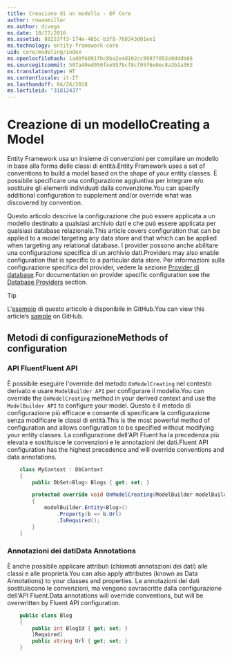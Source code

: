 ```yaml
---
title: Creazione di un modello - EF Core
author: rowanmiller
ms.author: divega
ms.date: 10/27/2016
ms.assetid: 88253ff3-174e-485c-b3f8-768243d01ee1
ms.technology: entity-framework-core
uid: core/modeling/index
ms.openlocfilehash: 1ad0f6891fbc8ba2e4d102cc9997f053a9dddb66
ms.sourcegitcommit: 507a40ed050fee957bcf8cf05f6e0ec8a3b1a363
ms.translationtype: HT
ms.contentlocale: it-IT
ms.lasthandoff: 04/26/2018
ms.locfileid: "31812437"
---
```

# <a name="creating-a-model"></a><span data-ttu-id="fdc9c-102">Creazione di un modello</span><span class="sxs-lookup"><span data-stu-id="fdc9c-102">Creating a Model</span></span>

<span data-ttu-id="fdc9c-103">Entity Framework usa un insieme di convenzioni per compilare un modello in base alla forma delle classi di entità.</span><span class="sxs-lookup"><span data-stu-id="fdc9c-103">Entity Framework uses a set of conventions to build a model based on the shape of your entity classes.</span></span> <span data-ttu-id="fdc9c-104">È possibile specificare una configurazione aggiuntiva per integrare e/o sostituire gli elementi individuati dalla convenzione.</span><span class="sxs-lookup"><span data-stu-id="fdc9c-104">You can specify additional configuration to supplement and/or override what was discovered by convention.</span></span>

<span data-ttu-id="fdc9c-105">Questo articolo descrive la configurazione che può essere applicata a un modello destinato a qualsiasi archivio dati e che può essere applicata per qualsiasi database relazionale.</span><span class="sxs-lookup"><span data-stu-id="fdc9c-105">This article covers configuration that can be applied to a model targeting any data store and that which can be applied when targeting any relational database.</span></span> <span data-ttu-id="fdc9c-106">I provider possono anche abilitare una configurazione specifica di un archivio dati.</span><span class="sxs-lookup"><span data-stu-id="fdc9c-106">Providers may also enable configuration that is specific to a particular data store.</span></span> <span data-ttu-id="fdc9c-107">Per informazioni sulla configurazione specifica del provider, vedere la sezione [Provider di database](../providers/index.md).</span><span class="sxs-lookup"><span data-stu-id="fdc9c-107">For documentation on provider specific configuration see the [Database Providers](../providers/index.md) section.</span></span>

> [!TIP]  
> <span data-ttu-id="fdc9c-108">L'[esempio](https://github.com/aspnet/EntityFramework.Docs/tree/master/samples) di questo articolo è disponibile in GitHub.</span><span class="sxs-lookup"><span data-stu-id="fdc9c-108">You can view this article’s [sample](https://github.com/aspnet/EntityFramework.Docs/tree/master/samples) on GitHub.</span></span>

## <a name="methods-of-configuration"></a><span data-ttu-id="fdc9c-109">Metodi di configurazione</span><span class="sxs-lookup"><span data-stu-id="fdc9c-109">Methods of configuration</span></span>

### <a name="fluent-api"></a><span data-ttu-id="fdc9c-110">API Fluent</span><span class="sxs-lookup"><span data-stu-id="fdc9c-110">Fluent API</span></span>

<span data-ttu-id="fdc9c-111">È possibile eseguire l'override del metodo `OnModelCreating` nel contesto derivato e usare `ModelBuilder API` per configurare il modello.</span><span class="sxs-lookup"><span data-stu-id="fdc9c-111">You can override the `OnModelCreating` method in your derived context and use the `ModelBuilder API` to configure your model.</span></span> <span data-ttu-id="fdc9c-112">Questo è il metodo di configurazione più efficace e consente di specificare la configurazione senza modificare le classi di entità.</span><span class="sxs-lookup"><span data-stu-id="fdc9c-112">This is the most powerful method of configuration and allows configuration to be specified without modifying your entity classes.</span></span> <span data-ttu-id="fdc9c-113">La configurazione dell'API Fluent ha la precedenza più elevata e sostituisce le convenzioni e le annotazioni dei dati.</span><span class="sxs-lookup"><span data-stu-id="fdc9c-113">Fluent API configuration has the highest precedence and will override conventions and data annotations.</span></span>

<!-- [!code-csharp[Main](samples/core/Modeling/FluentAPI/Samples/Required.cs?range=5-15&highlight=5-10)] -->

``` csharp
    class MyContext : DbContext
    {
        public DbSet<Blog> Blogs { get; set; }

        protected override void OnModelCreating(ModelBuilder modelBuilder)
        {
            modelBuilder.Entity<Blog>()
                .Property(b => b.Url)
                .IsRequired();
        }
    }
```

### <a name="data-annotations"></a><span data-ttu-id="fdc9c-114">Annotazioni dei dati</span><span class="sxs-lookup"><span data-stu-id="fdc9c-114">Data Annotations</span></span>

<span data-ttu-id="fdc9c-115">È anche possibile applicare attributi (chiamati annotazioni dei dati) alle classi e alle proprietà.</span><span class="sxs-lookup"><span data-stu-id="fdc9c-115">You can also apply attributes (known as Data Annotations) to your classes and properties.</span></span> <span data-ttu-id="fdc9c-116">Le annotazioni dei dati sostituiscono le convenzioni, ma vengono sovrascritte dalla configurazione dell'API Fluent.</span><span class="sxs-lookup"><span data-stu-id="fdc9c-116">Data annotations will override conventions, but will be overwritten by Fluent API configuration.</span></span>

<!-- [!code-csharp[Main](samples/core/Modeling/DataAnnotations/Samples/Required.cs?range=11-16&highlight=4)] -->
``` csharp
    public class Blog
    {
        public int BlogId { get; set; }
        [Required]
        public string Url { get; set; }
    }
```
